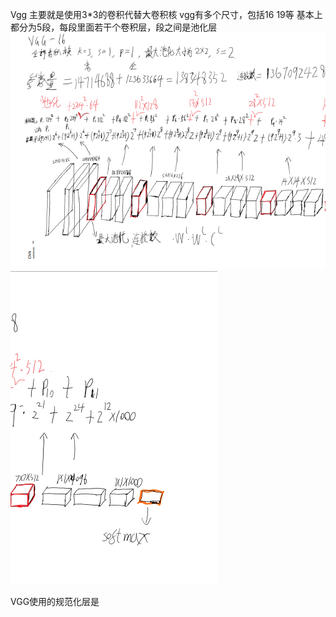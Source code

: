 Vgg 主要就是使用3*3的卷积代替大卷积核
vgg有多个尺寸，包括16 19等
基本上都分为5段，每段里面若干个卷积层，段之间是池化层
![](.vgg简介_images/51d7b382.png)![](.vgg简介_images/af374fd3.png)

VGG使用的规范化层是